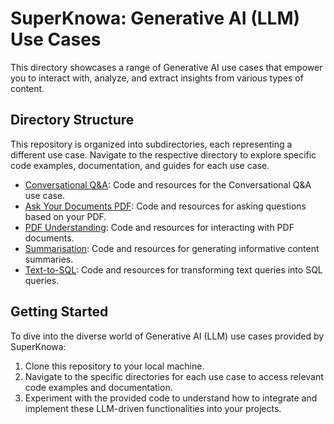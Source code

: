 # SuperKnowa: Generative AI (LLM) Use Cases

This directory showcases a range of Generative AI use cases that empower you to interact with, analyze, and extract insights from various types of content.

## Directory Structure

This repository is organized into subdirectories, each representing a different use case. Navigate to the respective directory to explore specific code examples, documentation, and guides for each use case.

- [Conversational Q&A](./1.%20Conversational%20Q&A/): Code and resources for the Conversational Q&A use case.
- [Ask Your Documents PDF](./2.%20Ask%20your%20documents/): Code and resources for asking questions based on your PDF.
- [PDF Understanding](./3.%20PDF%20Understanding%20-%20Key%20Points/): Code and resources for interacting with PDF documents.
- [Summarisation](./): Code and resources for generating informative content summaries.
- [Text-to-SQL](./5.%20Text%20to%20SQL/): Code and resources for transforming text queries into SQL queries.

## Getting Started

To dive into the diverse world of Generative AI (LLM) use cases provided by SuperKnowa:

1. Clone this repository to your local machine.
2. Navigate to the specific directories for each use case to access relevant code examples and documentation.
3. Experiment with the provided code to understand how to integrate and implement these LLM-driven functionalities into your projects.
